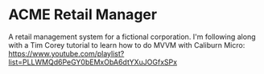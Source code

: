# ACME Retail Manager
A retail management system for a fictional corporation.
I'm following along with a Tim Corey tutorial to learn how to do MVVM with Caliburn Micro: https://www.youtube.com/playlist?list=PLLWMQd6PeGY0bEMxObA6dtYXuJOGfxSPx